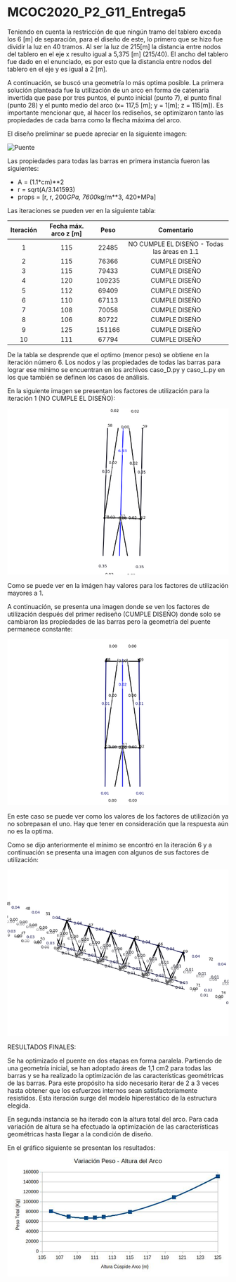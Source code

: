 # MCOC2020_P2_G11_Entrega5

Teniendo en cuenta la restricción de que ningún tramo del tablero exceda los 6 [m] de separación, para el diseño de este, lo primero que se hizo fue dividir la luz en 40 tramos.
Al ser la luz de 215[m] la distancia entre nodos del tablero en el eje x resulto igual a 5,375 [m] (215/40). El ancho del tablero fue dado en el enunciado, es por esto que la distancia entre nodos del tablero en el eje y es igual a 2 [m].

A continuación, se buscó una geometría lo más optima posible. La primera solución planteada fue la utilización de un arco en forma de catenaria invertida que pase por tres puntos, el punto inicial (punto 7), el punto final (punto 28) y el punto medio del arco (x= 117,5 [m]; y = 1[m]; z = 115[m]). Es importante mencionar que, al hacer los rediseños, se optimizaron tanto las propiedades de cada barra como la flecha máxima del arco. 

El diseño preliminar se puede apreciar en la siguiente imagen:

 ![Puente](DiseñoInicialPuente.png) 

Las propiedades para todas las barras en primera instancia fueron las siguientes: 

- A = (1.1*cm)**2
- r = sqrt(A/3.141593)
- props = [r, r, 200*GPa, 7600*kg/m**3, 420*MPa]

Las iteraciones se pueden ver en la siguiente tabla:

Iteración	|Fecha máx. arco  z [m]|	Peso|	Comentario
| :-------: | :-----------: |:-----------: | :-----------: |
|1|	115	|22485          |	NO CUMPLE EL DISEÑO - Todas las áreas en 1.1 |
|2|	115	|76366          |	CUMPLE DISEÑO|
|3|   115	|79433          |	CUMPLE DISEÑO|
|4|	120	|109235         |	CUMPLE DISEÑO|
|5|	112	|69409          |	CUMPLE DISEÑO|
|6|	110	|67113          |	CUMPLE DISEÑO|
|7|	108	|70058          |	CUMPLE DISEÑO|
|8|	106	|80722          |	CUMPLE DISEÑO|
|9|	125	|151166         |	CUMPLE DISEÑO|
|10|	111	|67794          |	CUMPLE DISEÑO|

   
De la tabla se desprende que el optimo (menor peso) se obtiene en la iteración número 6. 
Los nodos y las propiedades de todas las barras para lograr ese mínimo se encuentran en los archivos caso_D.py y caso_L.py en los que también se definen los casos de análisis.

En la siguiente imagen se presentan los factores de utilización para la iteración 1 (NO CUMPLE EL DISEÑO):
 
 ![Iteracion0](Iteracion0.png) 
 
Como se puede ver en la imágen hay valores para los factores de utilización mayores a 1.
 
A continuación, se presenta una imagen donde se ven los factores de utilización después del primer rediseño (CUMPLE DISEÑO) donde solo se cambiaron las propiedades de las barras pero la geometría del puente permanece constante:

![Iteracion1](Iteracion1.png)

En este caso se puede ver como los valores de los factores de utilización ya no sobrepasan el uno. Hay que tener en consideración que la respuesta aún no es la optima.

Como se dijo anteriormente el mínimo se encontró en la iteración 6 y a continuación se presenta una imagen con algunos de sus factores de utilización:

![IteracionFinal](IteracionFinal.png)

RESULTADOS FINALES:

Se ha optimizado el puente en dos etapas en forma paralela. Partiendo de una geometría inicial, se han adoptado áreas de 1,1 cm2 para todas las barras y se ha realizado la optimización de las características geométricas de las barras. Para este propósito ha sido necesario iterar de 2 a 3 veces hasta obtener que los esfuerzos internos sean satisfactoriamente resistidos. Esta iteración surge del modelo hiperestático de la estructura elegida. 

En segunda instancia se ha iterado con la altura total del arco. Para cada variación de altura se ha efectuado la optimización de las características geométricas hasta llegar a la condición de diseño.

En el gráfico siguiente se presentan los resultados:
![Peso-AlturaArco](Peso-AlturaArco.jpg)
